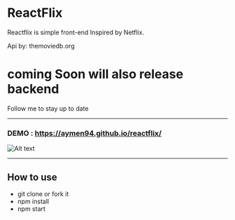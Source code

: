 
# ReactFlix

Reactflix is simple front-end Inspired by Netflix.


Api by: themoviedb.org

# coming Soon will also release backend
Follow me to stay up to date

-----------------------------------------------------------

### DEMO : https://aymen94.github.io/reactflix/
 ![Alt text](https://raw.githubusercontent.com/aymen94/reactflix/master/reactflix.jpg?raw=true "reactflix")

------------------------------------------------------------
 
## How to use

* git clone or fork it
* npm install
* npm start
